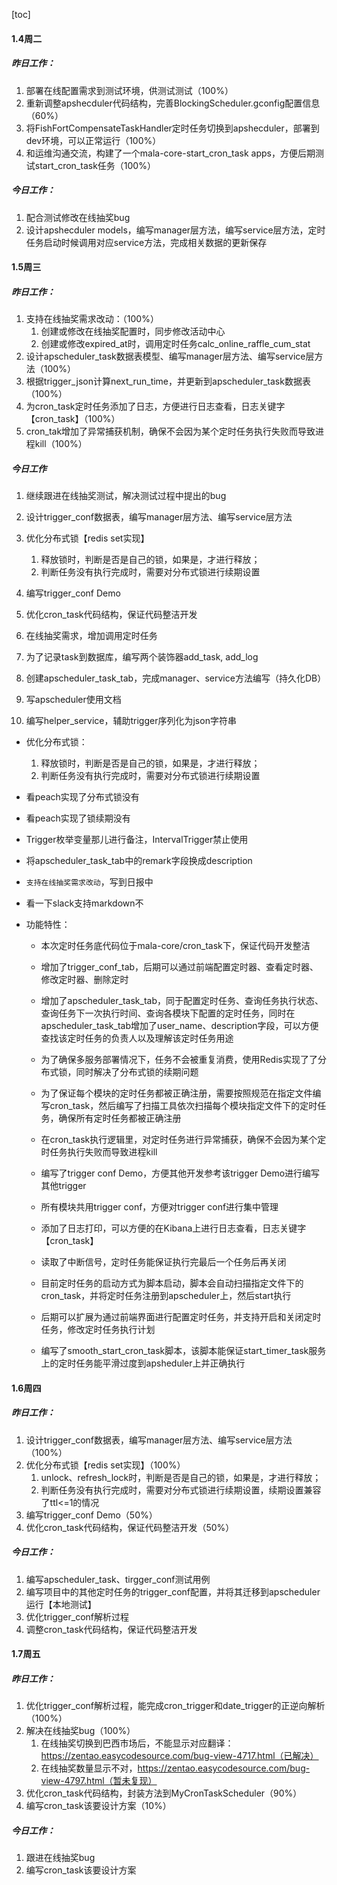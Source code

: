 [toc]



#### 1.4周二

##### 昨日工作：

1. 部署在线配置需求到测试环境，供测试测试（100%）
2. 重新调整apshecduler代码结构，完善BlockingScheduler.gconfig配置信息（60%）
3. 将FishFortCompensateTaskHandler定时任务切换到apshecduler，部署到dev环境，可以正常运行（100%）
4. 和运维沟通交流，构建了一个mala-core-start_cron_task apps，方便后期测试start_cron_task任务（100%）

##### 今日工作：

1. 配合测试修改在线抽奖bug
2. 设计apshecduler models，编写manager层方法，编写service层方法，定时任务启动时候调用对应service方法，完成相关数据的更新保存



#### 1.5周三

##### 昨日工作：

1. 支持在线抽奖需求改动：（100%）
   1. 创建或修改在线抽奖配置时，同步修改活动中心
   2. 创建或修改expired_at时，调用定时任务calc_online_raffle_cum_stat
2. 设计apscheduler_task数据表模型、编写manager层方法、编写service层方法（100%）
3. 根据trigger_json计算next_run_time，并更新到apscheduler_task数据表（100%）
4. 为cron_task定时任务添加了日志，方便进行日志查看，日志关键字【cron_task】（100%）
5. cron_tak增加了异常捕获机制，确保不会因为某个定时任务执行失败而导致进程kill（100%）

##### 今日工作

1. 继续跟进在线抽奖测试，解决测试过程中提出的bug
2. 设计trigger_conf数据表，编写manager层方法、编写service层方法
3. 优化分布式锁【redis set实现】
   1. 释放锁时，判断是否是自己的锁，如果是，才进行释放；
   2. 判断任务没有执行完成时，需要对分布式锁进行续期设置
4. 编写trigger_conf Demo
5. 优化cron_task代码结构，保证代码整洁开发





1. 在线抽奖需求，增加调用定时任务
2. 为了记录task到数据库，编写两个装饰器add_task, add_log
3. 创建apscheduler_task_tab，完成manager、service方法编写（持久化DB）
4. 写apscheduler使用文档
5. 编写helper_service，辅助trigger序列化为json字符串

- 优化分布式锁：

  1. 释放锁时，判断是否是自己的锁，如果是，才进行释放；
  2. 判断任务没有执行完成时，需要对分布式锁进行续期设置

- 看peach实现了分布式锁没有

- 看peach实现了锁续期没有

- Trigger枚举变量那儿进行备注，IntervalTrigger禁止使用

- 将apscheduler_task_tab中的remark字段换成description

- `支持在线抽奖需求改动`，写到日报中

- 看一下slack支持markdown不

- 功能特性：

  - 本次定时任务底代码位于mala-core/cron_task下，保证代码开发整洁

  - 增加了trigger_conf_tab，后期可以通过前端配置定时器、查看定时器、修改定时器、删除定时
  - 增加了apscheduler_task_tab，同于配置定时任务、查询任务执行状态、查询任务下一次执行时间、查询各模块下配置的定时任务，同时在apscheduler_task_tab增加了user_name、description字段，可以方便查找该定时任务的负责人以及理解该定时任务用途
  - 为了确保多服务部署情况下，任务不会被重复消费，使用Redis实现了了分布式锁，同时解决了分布式锁的续期问题
  - 为了保证每个模块的定时任务都被正确注册，需要按照规范在指定文件编写cron_task，然后编写了扫描工具依次扫描每个模块指定文件下的定时任务，确保所有定时任务都被正确注册
  - 在cron_task执行逻辑里，对定时任务进行异常捕获，确保不会因为某个定时任务执行失败而导致进程kill
  - 编写了trigger conf Demo，方便其他开发参考该trigger Demo进行编写其他trigger
  - 所有模块共用trigger conf，方便对trigger conf进行集中管理
  - 添加了日志打印，可以方便的在Kibana上进行日志查看，日志关键字【cron_task】
  - 读取了中断信号，定时任务能保证执行完最后一个任务后再关闭
  - 目前定时任务的启动方式为脚本启动，脚本会自动扫描指定文件下的cron_task，并将定时任务注册到apscheduler上，然后start执行
  - 后期可以扩展为通过前端界面进行配置定时任务，并支持开启和关闭定时任务，修改定时任务执行计划
  - 编写了smooth_start_cron_task脚本，该脚本能保证start_timer_task服务上的定时任务能平滑过度到apsheduler上并正确执行

#### 1.6周四

##### 昨日工作：

1. 设计trigger_conf数据表，编写manager层方法、编写service层方法（100%）
2. 优化分布式锁【redis set实现】（100%）
   1. unlock、refresh_lock时，判断是否是自己的锁，如果是，才进行释放；
   2. 判断任务没有执行完成时，需要对分布式锁进行续期设置，续期设置兼容了ttl<=1的情况
3. 编写trigger_conf Demo（50%）
4. 优化cron_task代码结构，保证代码整洁开发（50%）

##### 今日工作：

1. 编写apscheduler_task、tirgger_conf测试用例
2. 编写项目中的其他定时任务的trigger_conf配置，并将其迁移到apscheduler运行【本地测试】
3. 优化trigger_conf解析过程
4. 调整cron_task代码结构，保证代码整洁开发



#### 1.7周五

##### 昨日工作：

1. 优化trigger_conf解析过程，能完成cron_trigger和date_trigger的正逆向解析（100%）
2. 解决在线抽奖bug（100%）
   1. 在线抽奖切换到巴西市场后，不能显示对应翻译：https://zentao.easycodesource.com/bug-view-4717.html（已解决）
   1. 在线抽奖数量显示不对，https://zentao.easycodesource.com/bug-view-4797.html（暂未复现）
3. 优化cron_task代码结构，封装方法到MyCronTaskScheduler（90%）
4. 编写cron_task该要设计方案（10%）

##### 今日工作：

1. 跟进在线抽奖bug
2. 编写cron_task该要设计方案
